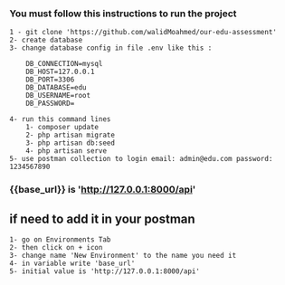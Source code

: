 ### You must follow this instructions to run the project 
    1 - git clone 'https://github.com/walidMoahmed/our-edu-assessment' 
    2- create database 
    3- change database config in file .env like this :

        DB_CONNECTION=mysql 
        DB_HOST=127.0.0.1 
        DB_PORT=3306 
        DB_DATABASE=edu 
        DB_USERNAME=root 
        DB_PASSWORD= 

    4- run this command lines 
        1- composer update 
        2- php artisan migrate 
        3- php artisan db:seed 
        4- php artisan serve 
    5- use postman collection to login email: admin@edu.com password: 1234567890 
    

### {{base_url}} is 'http://127.0.0.1:8000/api'

## if need to add it in your postman 
    1- go on Environments Tab
    2- then click on + icon 
    3- change name 'New Environment' to the name you need it
    4- in variable write 'base_url' 
    5- initial value is 'http://127.0.0.1:8000/api'
